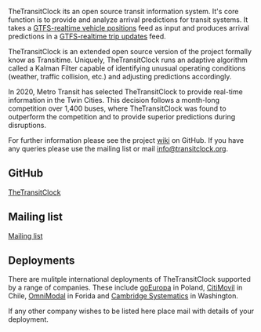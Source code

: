 TheTransitClock its an open source transit information system. It's core function is to provide and analyze arrival predictions for transit systems. It takes a [GTFS-realtime vehicle positions](https://developers.google.com/transit/gtfs-realtime/guides/vehicle-positions) feed as input and produces arrival predictions in a [GTFS-realtime trip updates](https://developers.google.com/transit/gtfs-realtime/guides/trip-updates) feed. 

TheTransitClock is an extended open source version of the project formally know as Transitime. Uniquely, TheTransitClock runs an adaptive algorithm called a Kalman Filter capable of identifying unusual operating conditions (weather, traffic collision, etc.) and adjusting predictions accordingly.

In 2020, Metro Transit has selected TheTransitClock to provide real-time information in the Twin Cities. This decision follows a month-long competition over 1,400 buses, where TheTransitClock was found to outperform the competition and to provide superior predictions during disruptions.

For further information please see the project [wiki](https://github.com/TheTransitClock/transitime/wiki) on GitHub. If you have any queries please use the mailing list or mail [info@transitclock.org](mailto:info@transitclock.org).

## GitHub
[TheTransitClock](https://github.com/TheTransitClock)

## Mailing list
[Mailing list](https://groups.google.com/forum/?hl=en#!forum/thetransitclock)

## Deployments
There are mulitple international deployments of TheTransitClock supported by a range of companies. These include [goEuropa](https://www.goeuropa.eu/) in Poland, [CitiMovil](https://www.citymovil.cl/) in Chile, [OmniModal](https://omnimodal.io/) in Forida and [Cambridge Systematics](https://camsys.com/) in Washington. 

If any other company wishes to be listed here place mail with details of your deployment.
